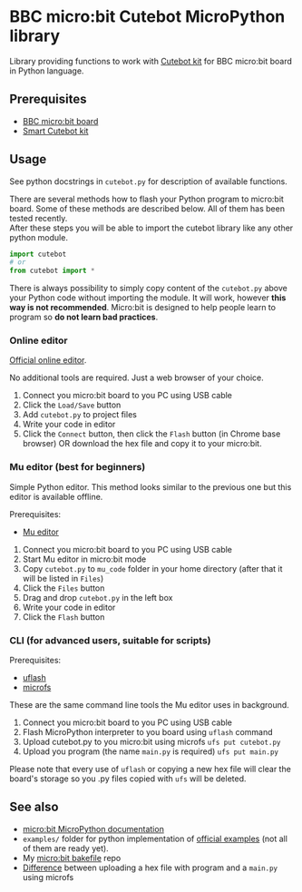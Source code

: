 # BBC micro:bit Cutebot MicroPython library

Library providing functions to work with [Cutebot kit](https://www.elecfreaks.com/learn-en/microbitKit/smart_cutebot/cutebot_car.html) for BBC micro:bit board in Python language.

##  Prerequisites

- [BBC micro:bit board](https://www.elecfreaks.com/store/bbc-micro-bit-board-for-coding-programming.html)
- [Smart Cutebot kit](https://www.elecfreaks.com/store/elecfreaks-micro-bit-smart-cutebot-without-micro-bit.html)

## Usage

See python docstrings in `cutebot.py` for description of available functions.

There are several methods how to flash your Python program to micro:bit board. 
Some of these methods are described below. All of them has been tested recently.  
After these steps you will be able to import the cutebot library like any other python module.

```python
import cutebot
# or
from cutebot import *
```

There is always possibility to simply copy content of the `cutebot.py` above your Python code without importing the module.
It will work, however **this way is not recommended**. 
Micro:bit is designed to help people learn to program so **do not learn bad practices**. 

### Online editor

[Official online editor](https://python.microbit.org/v/2.0). 

No additional tools are required. Just a web browser of your choice.

1. Connect you micro:bit board to you PC using USB cable
2. Click the `Load/Save` button
3. Add `cutebot.py` to project files
4. Write your code in editor
5. Click the `Connect` button, then click the `Flash` button (in Chrome base browser) OR download the hex file and copy it to your micro:bit.


### Mu editor (best for beginners)

Simple Python editor. This method looks similar to the previous one but this editor is available offline.

Prerequisites:

- [Mu editor](https://codewith.mu/en/)

1. Connect you micro:bit board to you PC using USB cable
2. Start Mu editor in micro:bit mode
3. Copy `cutebot.py` to `mu_code` folder in your home directory (after that it will be listed in `Files`)
4. Click the `Files` button
5. Drag and drop `cutebot.py` in the left box
6. Write your code in editor
7. Click the `Flash` button


### CLI (for advanced users, suitable for scripts)

Prerequisites:

- [uflash](https://github.com/ntoll/uflash)
- [microfs](https://github.com/ntoll/microfs)

These are the same command line tools the Mu editor uses in background.

1. Connect you micro:bit board to you PC using USB cable
2. Flash MicroPython interpreter to you board using `uflash` command
3. Upload cutebot.py to you micro:bit using microfs `ufs put cutebot.py`
4. Upload you program (the name `main.py` is required) `ufs put main.py`

Please note that every use of `uflash` or copying a new hex file will clear the board's storage
so you .py files copied with `ufs` will be deleted.

## See also

- [micro:bit MicroPython documentation](https://microbit-micropython.readthedocs.io/en/latest/)
- `examples/` folder for python implementation of [official examples](https://www.elecfreaks.com/learn-en/microbitKit/smart_cutebot/cutebot_case01.html) (not all of them are ready yet).
- My [micro:bit bakefile](https://github.com/Krakenus/microbit-micropython-bakefile) repo
- [Difference](https://github.com/Krakenus/microbit-micropython-bakefile#hex-firmware-and-mainpy) between uploading a hex file with program and a `main.py` using microfs
